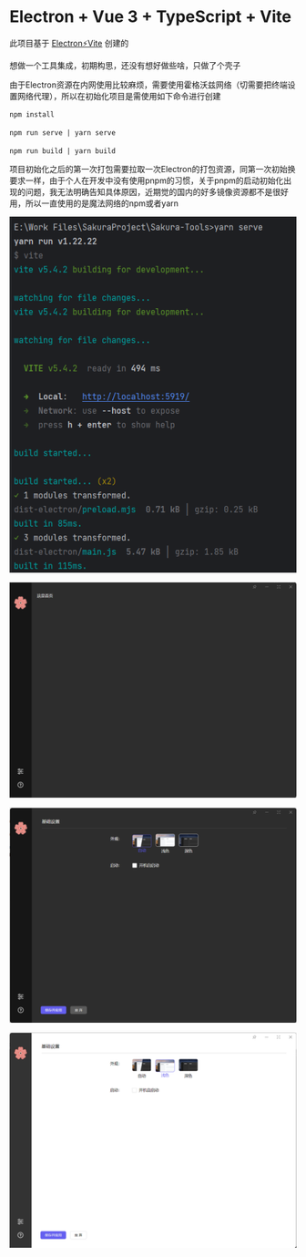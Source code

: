 # Electron + Vue 3 + TypeScript + Vite

此项目基于 [Electron⚡️Vite](https://electron-vite.github.io/) 创建的

想做一个工具集成，初期构思，还没有想好做些啥，只做了个壳子

由于Electron资源在内网使用比较麻烦，需要使用霍格沃兹网络（切需要把终端设置网络代理），所以在初始化项目是需使用如下命令进行创建

```shell
npm install

npm run serve | yarn serve

npm run build | yarn build
```

项目初始化之后的第一次打包需要拉取一次Electron的打包资源，同第一次初始换要求一样，由于个人在开发中没有使用pnpm的习惯，关于pnpm的启动初始化出现的问题，我无法明确告知具体原因，近期觉的国内的好多镜像资源都不是很好用，所以一直使用的是魔法网络的npm或者yarn


![image-20240905142832924](/public/preview/image-20240905142832924.png)

![image-20240905142856938](/public/preview/image-20240905142856938.png)



![image-20240905142659938](/public/preview/image-20240905142659938.png)

![image-20240905142949263](/public/preview/image-20240905142949263.png)
